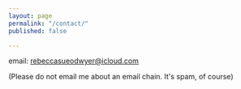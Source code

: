 ```yaml
---
layout: page
permalink: "/contact/"
published: false

---
```

email: rebeccasueodwyer@icloud.com

(Please do not email me about an email chain. It's spam, of course)